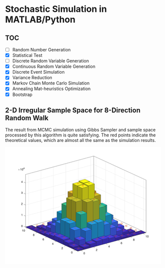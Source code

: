 # Stochastic Simulation in MATLAB/Python

## TOC

- [ ] Random Number Generation
- [x] Statistical Test
- [ ] Discrete Random Variable Generation
- [x] Continuous Random Variable Generation
- [x] Discrete Event Simulation
- [x] Variance Reduction
- [x] Markov Chain Monte Carlo Simulation
- [x] Annealing Mat-heuristics Optimization
- [x] Bootstrap

## 2-D Irregular Sample Space for 8-Direction Random Walk

The result from MCMC simulation using Gibbs Sampler and sample space processed by this algorithm is quite satisfying. The red points indicate the theoretical values, which are almost all the same as the simulation results.

![Queue Simulation using MCMC Gibbs Sampler](./matlab/results/6/2.png)
